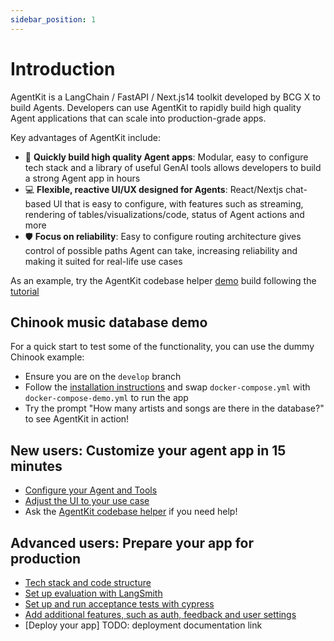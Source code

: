```yaml
---
sidebar_position: 1
---
```


# Introduction
AgentKit is a LangChain / FastAPI / Next.js14 toolkit developed by BCG X to build Agents. Developers can use AgentKit to rapidly build high quality Agent applications that can scale into production-grade apps.

Key advantages of AgentKit include:
- 🚀 **Quickly build high quality Agent apps**: Modular, easy to configure tech stack and a library of useful GenAI tools allows developers to build a strong Agent app in hours
- 💻 **Flexible, reactive UI/UX designed for Agents**: React/Nextjs chat-based UI that is easy to configure, with features such as streaming, rendering of tables/visualizations/code, status of Agent actions and more
- 🛡️ **Focus on reliability**: Easy to configure routing architecture gives control of possible paths Agent can take, increasing reliability and making it suited for real-life use cases

As an example, try the AgentKit codebase helper [demo](https://agentkit.infra.x.bcg.com/) build following the [tutorial](docs/tutorial/tutorial.md)

## Chinook music database demo
For a quick start to test some of the functionality, you can use the dummy Chinook example:
- Ensure you are on the `develop` branch
- Follow the [installation instructions](docs/setup/setup.md) and swap `docker-compose.yml` with `docker-compose-demo.yml` to run the app
- Try the prompt "How many artists and songs are there in the database?" to see AgentKit in action!

## New users: Customize your agent app in 15 minutes
- [Configure your Agent and Tools](docs/configuration/configure_agent_and_tools.md)
- [Adjust the UI to your use case](docs/configuration/configure_ui.md)
- Ask the [AgentKit codebase helper](https://agentkit.infra.x.bcg.com/) if you need help!

## Advanced users: Prepare your app for production
- [Tech stack and code structure](docs/advanced/overview_codebase.md)
- [Set up evaluation with LangSmith](docs/advanced/evaluation.md)
- [Set up and run acceptance tests with cypress](docs/advanced/aat_guidelines.md)
- [Add additional features, such as auth, feedback and user settings](docs/advanced/optional_features.md)
- [Deploy your app] TODO: deployment documentation link
